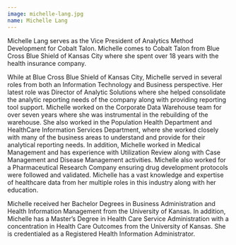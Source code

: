 ```yaml
---
image: michelle-lang.jpg
name: Michelle Lang 
---
```

Michelle Lang serves as the Vice President of Analytics Method Development for Cobalt Talon. Michelle comes to Cobalt Talon from Blue Cross Blue Shield of Kansas City where she spent over 18 years with the health insurance company.

While at Blue Cross Blue Shield of Kansas City, Michelle served in several roles from both an Information Technology and Business perspective. Her latest role was Director of Analytic Solutions where she helped consolidate the analytic reporting needs of the company along with providing reporting tool support. Michelle worked on the Corporate Data Warehouse team for over seven years where she was instrumental in the rebuilding of the warehouse. She also worked in the Population Health Department and HealthCare Information Services Department, where she worked closely with many of the business areas to understand and provide for their analytical reporting needs. In addition, Michelle worked in Medical Management and has experience with Utilization Review along with Case Management and Disease Management activities. Michelle also worked for a Pharmaceutical Research Company ensuring drug development protocols were followed and validated. Michelle has a vast knowledge and expertise of healthcare data from her multiple roles in this industry along with her education.

Michelle received her Bachelor Degrees in Business Administration and Health Information Management from the University of Kansas. In addition, Michelle has a Master’s Degree in Health Care Service Administration with a concentration in Health Care Outcomes from the University of Kansas. She is credentialed as a Registered Health Information Administrator.